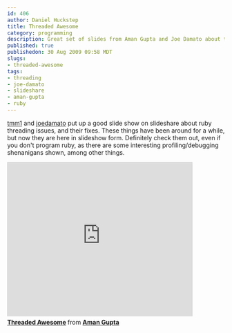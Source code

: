 ```yaml
--- 
id: 406
author: Daniel Huckstep
title: Threaded Awesome
category: programming
description: Great set of slides from Aman Gupta and Joe Damato about threading in ruby.
published: true
publishedon: 30 Aug 2009 09:58 MDT
slugs: 
- threaded-awesome
tags: 
- threading
- joe-damato
- slideshare
- aman-gupta
- ruby
---
```

[tmm1](http://twitter.com/tmm1) and [joedamato](http://twitter.com/joedamato)
put up a good slide show on slideshare about ruby threading issues, and
their fixes. These things have been around for a while, but now they are
here in slideshow form. Definitely check them out, even if you don't
program ruby, as there are some interesting profiling/debugging
shenanigans shown, among other things.

<iframe src="http://www.slideshare.net/slideshow/embed_code/1922719" width="427" height="356" frameborder="0" marginwidth="0" marginheight="0" scrolling="no" style="border:1px solid #CCC; border-width:1px 1px 0; margin-bottom:5px; max-width: 100%;" allowfullscreen> </iframe> <div style="margin-bottom:5px"> <strong> <a href="https://www.slideshare.net/tmm1/threaded-awesome-1922719" title="Threaded Awesome" target="_blank">Threaded Awesome</a> </strong> from <strong><a href="http://www.slideshare.net/tmm1" target="_blank">Aman Gupta</a></strong> </div>
